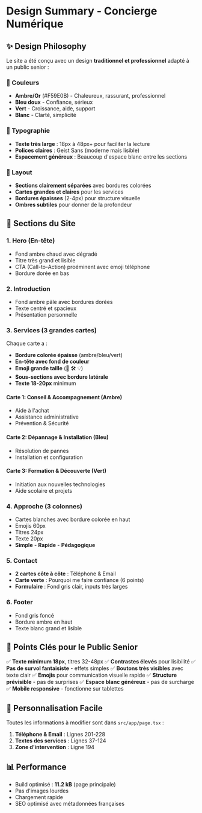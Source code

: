 # Design Summary - Concierge Numérique

## ✨ Design Philosophy

Le site a été conçu avec un design **traditionnel et professionnel** adapté à un public senior :

### 🎨 Couleurs
- **Ambre/Or** (#F59E0B) - Chaleureux, rassurant, professionnel
- **Bleu doux** - Confiance, sérieux
- **Vert** - Croissance, aide, support
- **Blanc** - Clarté, simplicité

### 📝 Typographie
- **Texte très large** : 18px à 48px+ pour faciliter la lecture
- **Polices claires** : Geist Sans (moderne mais lisible)
- **Espacement généreux** : Beaucoup d'espace blanc entre les sections

### 📐 Layout
- **Sections clairement séparées** avec bordures colorées
- **Cartes grandes et claires** pour les services
- **Bordures épaisses** (2-4px) pour structure visuelle
- **Ombres subtiles** pour donner de la profondeur

## 📱 Sections du Site

### 1. Hero (En-tête)
- Fond ambre chaud avec dégradé
- Titre très grand et lisible
- CTA (Call-to-Action) proéminent avec emoji téléphone
- Bordure dorée en bas

### 2. Introduction
- Fond ambre pâle avec bordures dorées
- Texte centré et spacieux
- Présentation personnelle

### 3. Services (3 grandes cartes)
Chaque carte a :
- **Bordure colorée épaisse** (ambre/bleu/vert)
- **En-tête avec fond de couleur**
- **Emoji grande taille** (🤝 🛠️ 💡)
- **Sous-sections avec bordure latérale**
- **Texte 18-20px** minimum

#### Carte 1: Conseil & Accompagnement (Ambre)
- Aide à l'achat
- Assistance administrative  
- Prévention & Sécurité

#### Carte 2: Dépannage & Installation (Bleu)
- Résolution de pannes
- Installation et configuration

#### Carte 3: Formation & Découverte (Vert)
- Initiation aux nouvelles technologies
- Aide scolaire et projets

### 4. Approche (3 colonnes)
- Cartes blanches avec bordure colorée en haut
- Emojis 60px
- Titres 24px
- Texte 20px
- **Simple** - **Rapide** - **Pédagogique**

### 5. Contact
- **2 cartes côte à côte** : Téléphone & Email
- **Carte verte** : Pourquoi me faire confiance (6 points)
- **Formulaire** : Fond gris clair, inputs très larges

### 6. Footer
- Fond gris foncé
- Bordure ambre en haut
- Texte blanc grand et lisible

## 🎯 Points Clés pour le Public Senior

✅ **Texte minimum 18px**, titres 32-48px
✅ **Contrastes élevés** pour lisibilité
✅ **Pas de survol fantaisiste** - effets simples
✅ **Boutons très visibles** avec texte clair
✅ **Emojis** pour communication visuelle rapide
✅ **Structure prévisible** - pas de surprises
✅ **Espace blanc généreux** - pas de surcharge
✅ **Mobile responsive** - fonctionne sur tablettes

## 🔧 Personnalisation Facile

Toutes les informations à modifier sont dans `src/app/page.tsx` :

1. **Téléphone & Email** : Lignes 201-228
2. **Textes des services** : Lignes 37-124
3. **Zone d'intervention** : Ligne 194

## 📊 Performance

- Build optimisé : **11.2 kB** (page principale)
- Pas d'images lourdes
- Chargement rapide
- SEO optimisé avec métadonnées françaises

